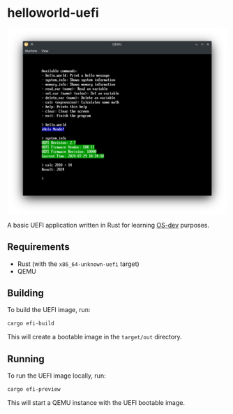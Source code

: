 # helloworld-uefi

![Hello World](demo.png)

A basic UEFI application written in Rust for learning [OS-dev](https://wiki.osdev.org/) purposes.

## Requirements

- Rust (with the `x86_64-unknown-uefi` target)
- QEMU

## Building

To build the UEFI image, run:

```bash
cargo efi-build
```

This will create a bootable image in the `target/out` directory.

## Running

To run the UEFI image locally, run:

```bash
cargo efi-preview	
```

This will start a QEMU instance with the UEFI bootable image.